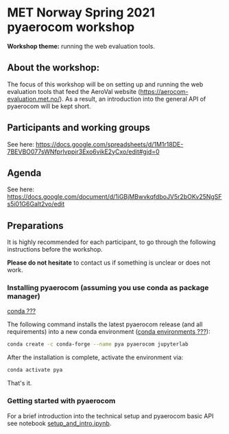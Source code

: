 # MET Norway Spring 2021 pyaerocom workshop

**Workshop theme:** running the web evaluation tools.
## About the workshop:

The focus of this workshop will be on setting up and running the web evaluation tools that feed the AeroVal website (https://aerocom-evaluation.met.no/).
As a result, an introduction into the general API of pyaerocom will be kept short.

## Participants and working groups

See here: https://docs.google.com/spreadsheets/d/1M1r18DE-7BEVBO077sWNfprlvppir3Exo6vikE2yCxo/edit#gid=0

## Agenda

See here: https://docs.google.com/document/d/1iGBjMBwvkqfdboJV5r2bOKv25NgSFs5i01G6Galt2vo/edit

## Preparations

It is highly recommended for each participant, to go through the following instructions before the workshop.

**Please do not hesitate** to contact us if something is unclear or does not work.

### Installing pyaerocom (assuming you use conda as package manager)

[conda ???](https://docs.conda.io/en/latest/)

The following command installs the latest pyaerocom release (and all requirements) into a new conda
environment ([conda environments ???](https://docs.conda.io/projects/conda/en/latest/user-guide/tasks/manage-environments.html)):

```bash
conda create -c conda-forge --name pya pyaerocom jupyterlab
```

After the installation is complete, activate the environment via:

```bash
conda activate pya
```

That's it.

### Getting started with pyaerocom

For a brief introduction into the technical setup and pyaerocom basic API see notebook [setup_and_intro.ipynb](https://github.com/jgliss/pyaerocom-meetings/blob/master/Feb2021_Workshop/setup_and_intro.ipynb).
